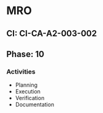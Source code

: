 # MRO

## CI: CI-CA-A2-003-002
## Phase: 10

### Activities
- Planning
- Execution
- Verification
- Documentation
